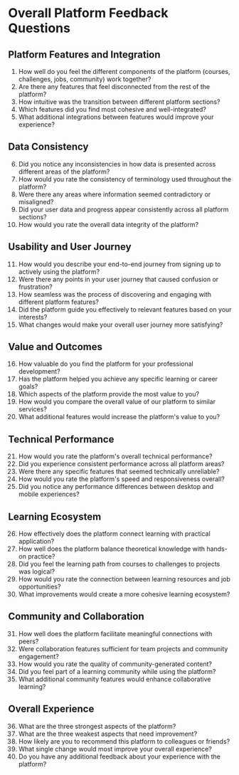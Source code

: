 # Overall Platform Feedback Questions

## Platform Features and Integration
1. How well do you feel the different components of the platform (courses, challenges, jobs, community) work together?
2. Are there any features that feel disconnected from the rest of the platform?
3. How intuitive was the transition between different platform sections?
4. Which features did you find most cohesive and well-integrated?
5. What additional integrations between features would improve your experience?

## Data Consistency
6. Did you notice any inconsistencies in how data is presented across different areas of the platform?
7. How would you rate the consistency of terminology used throughout the platform?
8. Were there any areas where information seemed contradictory or misaligned?
9. Did your user data and progress appear consistently across all platform sections?
10. How would you rate the overall data integrity of the platform?

## Usability and User Journey
11. How would you describe your end-to-end journey from signing up to actively using the platform?
12. Were there any points in your user journey that caused confusion or frustration?
13. How seamless was the process of discovering and engaging with different platform features?
14. Did the platform guide you effectively to relevant features based on your interests?
15. What changes would make your overall user journey more satisfying?

## Value and Outcomes
16. How valuable do you find the platform for your professional development?
17. Has the platform helped you achieve any specific learning or career goals?
18. Which aspects of the platform provide the most value to you?
19. How would you compare the overall value of our platform to similar services?
20. What additional features would increase the platform's value to you?

## Technical Performance
21. How would you rate the platform's overall technical performance?
22. Did you experience consistent performance across all platform areas?
23. Were there any specific features that seemed technically unreliable?
24. How would you rate the platform's speed and responsiveness overall?
25. Did you notice any performance differences between desktop and mobile experiences?

## Learning Ecosystem
26. How effectively does the platform connect learning with practical application?
27. How well does the platform balance theoretical knowledge with hands-on practice?
28. Did you feel the learning path from courses to challenges to projects was logical?
29. How would you rate the connection between learning resources and job opportunities?
30. What improvements would create a more cohesive learning ecosystem?

## Community and Collaboration
31. How well does the platform facilitate meaningful connections with peers?
32. Were collaboration features sufficient for team projects and community engagement?
33. How would you rate the quality of community-generated content?
34. Did you feel part of a learning community while using the platform?
35. What additional community features would enhance collaborative learning?

## Overall Experience
36. What are the three strongest aspects of the platform?
37. What are the three weakest aspects that need improvement?
38. How likely are you to recommend this platform to colleagues or friends?
39. What single change would most improve your overall experience?
40. Do you have any additional feedback about your experience with the platform? 